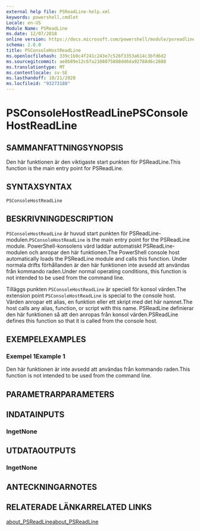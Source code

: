 ```yaml
---
external help file: PSReadLine-help.xml
keywords: powershell,cmdlet
Locale: en-US
Module Name: PSReadLine
ms.date: 12/07/2018
online version: https://docs.microsoft.com/powershell/module/psreadline/psconsolehostreadline?view=powershell-6&WT.mc_id=ps-gethelp
schema: 2.0.0
title: PSConsoleHostReadLine
ms.openlocfilehash: 339c1b0c4f241c243e7c526f3353a614c3bfd6d2
ms.sourcegitcommit: ae8b89e12c6fa2108075888dd6da92788d6c2888
ms.translationtype: MT
ms.contentlocale: sv-SE
ms.lasthandoff: 10/21/2020
ms.locfileid: "93273188"
---
```

# <span data-ttu-id="b4281-103">PSConsoleHostReadLine</span><span class="sxs-lookup"><span data-stu-id="b4281-103">PSConsoleHostReadLine</span></span>

## <span data-ttu-id="b4281-104">SAMMANFATTNING</span><span class="sxs-lookup"><span data-stu-id="b4281-104">SYNOPSIS</span></span>
<span data-ttu-id="b4281-105">Den här funktionen är den viktigaste start punkten för PSReadLine.</span><span class="sxs-lookup"><span data-stu-id="b4281-105">This function is the main entry point for PSReadLine.</span></span>

## <span data-ttu-id="b4281-106">SYNTAX</span><span class="sxs-lookup"><span data-stu-id="b4281-106">SYNTAX</span></span>

```
PSConsoleHostReadLine
```

## <span data-ttu-id="b4281-107">BESKRIVNING</span><span class="sxs-lookup"><span data-stu-id="b4281-107">DESCRIPTION</span></span>

<span data-ttu-id="b4281-108">`PSConsoleHostReadLine` är huvud start punkten för PSReadLine-modulen.</span><span class="sxs-lookup"><span data-stu-id="b4281-108">`PSConsoleHostReadLine` is the main entry point for the PSReadLine module.</span></span> <span data-ttu-id="b4281-109">PowerShell-konsolens värd laddar automatiskt PSReadLine-modulen och anropar den här funktionen.</span><span class="sxs-lookup"><span data-stu-id="b4281-109">The PowerShell console host automatically loads the PSReadLine module and calls this function.</span></span> <span data-ttu-id="b4281-110">Under normala drifts förhållanden är den här funktionen inte avsedd att användas från kommando raden.</span><span class="sxs-lookup"><span data-stu-id="b4281-110">Under normal operating conditions, this function is not intended to be used from the command line.</span></span>

<span data-ttu-id="b4281-111">Tilläggs punkten `PSConsoleHostReadLine` är speciell för konsol värden.</span><span class="sxs-lookup"><span data-stu-id="b4281-111">The extension point `PSConsoleHostReadLine` is special to the console host.</span></span> <span data-ttu-id="b4281-112">Värden anropar ett alias, en funktion eller ett skript med det här namnet.</span><span class="sxs-lookup"><span data-stu-id="b4281-112">The host calls any alias, function, or script with this name.</span></span> <span data-ttu-id="b4281-113">PSReadLine definierar den här funktionen så att den anropas från konsol värden.</span><span class="sxs-lookup"><span data-stu-id="b4281-113">PSReadLine defines this function so that it is called from the console host.</span></span>

## <span data-ttu-id="b4281-114">EXEMPEL</span><span class="sxs-lookup"><span data-stu-id="b4281-114">EXAMPLES</span></span>

### <span data-ttu-id="b4281-115">Exempel 1</span><span class="sxs-lookup"><span data-stu-id="b4281-115">Example 1</span></span>

<span data-ttu-id="b4281-116">Den här funktionen är inte avsedd att användas från kommando raden.</span><span class="sxs-lookup"><span data-stu-id="b4281-116">This function is not intended to be used from the command line.</span></span>

## <span data-ttu-id="b4281-117">PARAMETRAR</span><span class="sxs-lookup"><span data-stu-id="b4281-117">PARAMETERS</span></span>

## <span data-ttu-id="b4281-118">INDATA</span><span class="sxs-lookup"><span data-stu-id="b4281-118">INPUTS</span></span>

### <span data-ttu-id="b4281-119">Inget</span><span class="sxs-lookup"><span data-stu-id="b4281-119">None</span></span>

## <span data-ttu-id="b4281-120">UTDATA</span><span class="sxs-lookup"><span data-stu-id="b4281-120">OUTPUTS</span></span>

### <span data-ttu-id="b4281-121">Inget</span><span class="sxs-lookup"><span data-stu-id="b4281-121">None</span></span>

## <span data-ttu-id="b4281-122">ANTECKNINGAR</span><span class="sxs-lookup"><span data-stu-id="b4281-122">NOTES</span></span>

## <span data-ttu-id="b4281-123">RELATERADE LÄNKAR</span><span class="sxs-lookup"><span data-stu-id="b4281-123">RELATED LINKS</span></span>

[<span data-ttu-id="b4281-124">about_PSReadLine</span><span class="sxs-lookup"><span data-stu-id="b4281-124">about_PSReadLine</span></span>](./About/about_PSReadLine.md)
